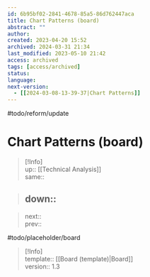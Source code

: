 ```yaml
---
id: 6b95bf02-2841-4678-85a5-86d762447aca
title: Chart Patterns (board)
abstract: ""
author: 
created: 2023-04-20 15:52
archived: 2024-03-31 21:34
last_modified: 2023-05-10 21:42
access: archived
tags: [access/archived]
status: 
language: 
next-version:
  - [[2024-03-08-13-39-37|Chart Patterns]]
---
```


#todo/reform/update 

# Chart Patterns (board)

> [!Info]  
> up:: [[Technical Analysis]]  
> same::  
>

> down::
> ---  

>
> next::  
> prev::

#todo/placeholder/board

> [!Info]  
> template:: [[Board (template)|Board]]  
> version:: 1.3
